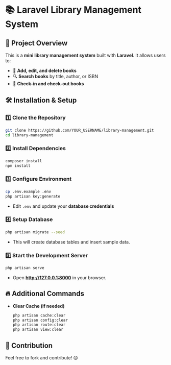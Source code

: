 # 📚 Laravel Library Management System

## 🚀 Project Overview
This is a **mini library management system** built with **Laravel**. It allows users to:
- 📖 **Add, edit, and delete books**
- 🔍 **Search books** by title, author, or ISBN
- 🔄 **Check-in and check-out books**

## 🛠️ Installation & Setup
### **1️⃣ Clone the Repository**
```sh
git clone https://github.com/YOUR_USERNAME/library-management.git
cd library-management
```

### **2️⃣ Install Dependencies**
```sh
composer install
npm install
```

### **3️⃣ Configure Environment**
```sh
cp .env.example .env
php artisan key:generate
```
- Edit `.env` and update your **database credentials**

### **4️⃣ Setup Database**
```sh
php artisan migrate --seed
```
- This will create database tables and insert sample data.

### **5️⃣ Start the Development Server**
```sh
php artisan serve
```
- Open **http://127.0.0.1:8000** in your browser.

## 🔥 Additional Commands
- **Clear Cache (if needed)**
  ```sh
  php artisan cache:clear
  php artisan config:clear
  php artisan route:clear
  php artisan view:clear
  ```

## 🤝 Contribution
Feel free to fork and contribute! 😊
